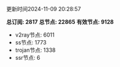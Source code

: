 更新时间2024-11-09 20:28:57

**总订阅: 2817**
**总节点: 22865**
**有效节点: 9128**
- v2ray节点: 6011
- ss节点: 1773
- trojan节点: 1338
- ssr节点: 6
